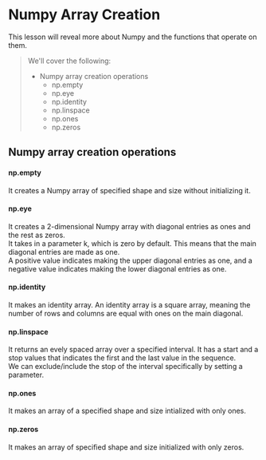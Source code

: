 # Numpy Array Creation

This lesson will reveal more about Numpy and the functions that operate on them.

> We'll cover the following:
>
> - Numpy array creation operations
>   - np.empty
>   - np.eye
>   - np.identity
>   - np.linspace
>   - np.ones
>   - np.zeros

## Numpy array creation operations

#### np.empty

It creates a Numpy array of specified shape and size without initializing it.

#### np.eye

It creates a 2-dimensional Numpy array with diagonal entries as ones and the rest as zeros.  
 It takes in a parameter k, which is zero by default. This means that the main diagonal entries are made as one.  
 A positive value indicates making the upper diagonal entries as one, and a negative value indicates making the lower diagonal entries as one.

#### np.identity

It makes an identity array. An identity array is a square array, meaning the number of rows and columns are equal with ones on the main diagonal.

#### np.linspace

It returns an evely spaced array over a specified interval. It has a start and a stop values that indicates the first and the last value in the sequence.  
 We can exclude/include the stop of the interval specifically by setting a parameter.

#### np.ones

It makes an array of a specified shape and size intialized with only ones.

#### np.zeros

It makes an array of specified shape and size initialized with only zeros.

